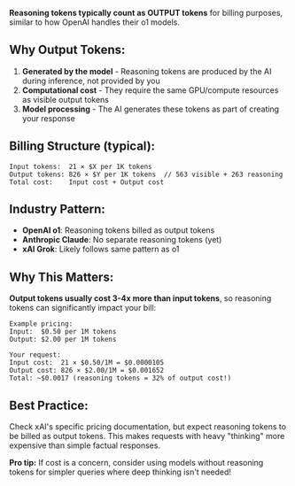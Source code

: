 **Reasoning tokens typically count as OUTPUT tokens** for billing purposes, similar to how OpenAI handles their o1 models.

## **Why Output Tokens:**

1. **Generated by the model** - Reasoning tokens are produced by the AI during inference, not provided by you
2. **Computational cost** - They require the same GPU/compute resources as visible output tokens
3. **Model processing** - The AI generates these tokens as part of creating your response

## **Billing Structure (typical):**
```
Input tokens:  21 × $X per 1K tokens
Output tokens: 826 × $Y per 1K tokens  // 563 visible + 263 reasoning
Total cost:    Input cost + Output cost
```

## **Industry Pattern:**
- **OpenAI o1**: Reasoning tokens billed as output tokens
- **Anthropic Claude**: No separate reasoning tokens (yet)
- **xAI Grok**: Likely follows same pattern as o1

## **Why This Matters:**

**Output tokens usually cost 3-4x more than input tokens**, so reasoning tokens can significantly impact your bill:

```
Example pricing:
Input:  $0.50 per 1M tokens
Output: $2.00 per 1M tokens

Your request:
Input cost:  21 × $0.50/1M = $0.0000105
Output cost: 826 × $2.00/1M = $0.001652
Total: ~$0.0017 (reasoning tokens = 32% of output cost!)
```

## **Best Practice:**
Check xAI's specific pricing documentation, but expect reasoning tokens to be billed as output tokens. This makes requests with heavy "thinking" more expensive than simple factual responses.

**Pro tip:** If cost is a concern, consider using models without reasoning tokens for simpler queries where deep thinking isn't needed!
